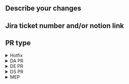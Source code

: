 <!-- (go the the `Preview` tab and to preview rendered PR)

To tick boxe replace [ ] with [x]

 -->

## Describe your changes

<!-- Please include a summary of the changes:

This PR [adds/removes/fixes/replaces] the [feature/bug/etc]. 

Tag a reviewer if necessacy  @github/username 

if mep : MEP add version
-->



## Jira ticket number and/or notion link
<!-- 
TO DO repo admin: [https://passculture.atlassian.net/browse/PC-<num>](https://docs.github.com/en/repositories/managing-your-repositorys-settings-and-features/managing-repository-settings/configuring-autolinks-to-reference-external-resources)

JIRA-replace_with_ticket_number

[Notion-link](paste within parenthesis) 
-->

## PR type

<!-- Unfold relevant PR type and delete others -->

<details>

<summary>Hotfix</summary>

### Checklist before requesting a review
- [ ] I have performed a self-review of my code
- [ ] My code passes CI/CD tests
- [ ] I have made corresponding changes to the [tables documentation](https://www.notion.so/passcultureapp/Documentation-Tables-175a397a8e854ff4a55ae4f3620dbe3b)
- [ ] I have made corresponding changes to the [fields glossary](https://www.notion.so/passcultureapp/854a436a8f1541e1b6ec2a65f8bab600?v=798024ba90404b139e5a17407a3bc604)
- [ ] I have updated the dag
- [ ] I will create a review on slack. The review task should be short (<10min).


</details>



<details>

<summary>DA PR</summary>

### Type of change
- [ ] Fix (non-breaking change which corrects expected behavior)
- [ ] New fields (non-breaking change)
- [ ] New table (non-breaking change)
- [ ] Concept change (potentially breaking change which modifies fields according to new or evolving business concepts) 
- [ ] Table deletion (potentially breaking change which adds functionality/ table)
      
### Checklist before requesting a review
- [ ] I have performed a self-review of my code
- [ ] Fields have been snake_cased
- [ ] I have checked my modifications don't break downstream models
- [ ] If my changes concern incremental table, I have altered their schema to accomodate with field's creation/deletion
- [ ] I have made corresponding changes to the [tables documentation](https://www.notion.so/passcultureapp/Documentation-Tables-175a397a8e854ff4a55ae4f3620dbe3b)
- [ ] I have made corresponding changes to the [fields glossary](https://www.notion.so/passcultureapp/854a436a8f1541e1b6ec2a65f8bab600?v=798024ba90404b139e5a17407a3bc604)
- [ ] I have updated the dag in cases of dependencies
- [ ] My code passes CI/CD tests
- [ ] I will post on slack review channel and ensure to specify the duration of the review task: short (<10min), medium (<30min), long (>30min)

</details>


<details>

<summary>DE PR</summary>

### Type of change
- [ ] Fix (non-breaking change which corrects expected behavior)
- [ ] New fields (non-breaking change)
- [ ] New table (non-breaking change)
- [ ] Concept change (potentially breaking change which modifies fields according to new or evolving business concepts) 
- [ ] Table deletion (potentially breaking change which adds functionality/ table)
      
### Checklist before requesting a review
- [ ] I have performed a self-review of my code
- [ ] My code passes CI/CD tests
- [ ] I updated README.md
- [ ] I have updated the dag
- [ ] If my changes concern incremental table, I have altered their schema to accomodate with field's creation/deletion
- [ ] I have made corresponding changes to the [tables documentation](https://www.notion.so/passcultureapp/Documentation-Tables-175a397a8e854ff4a55ae4f3620dbe3b)
- [ ] I have made corresponding changes to the [fields glossary](https://www.notion.so/passcultureapp/854a436a8f1541e1b6ec2a65f8bab600?v=798024ba90404b139e5a17407a3bc604)
- [ ] I will create a review on slack and ensure to specify the duration of the review task: short (<10min), medium (<30min), long (>30min)


### Added tests?
- [ ] 👍 yes
- [ ] 🙅 no, because they aren't needed
- [ ] 🙋 no, because I need help
- [ ] ⏰ no, but I created a ticket

</details>

<details>

<summary>DS PR</summary>

### Type of change
- [ ] hotfix (non-breaking change which fixes an issue)
- [ ] New model
- [ ] Bug Fix
- [ ] Code Refacto
- [ ] Performance Improvements
- [ ] Test
- [ ] CI
- [ ] Config

      
### Checklist before requesting a review
- [ ] I have performed a self-review of my code
- [ ] My code passes CI/CD tests
- [ ] I updated README.md
- [ ] I have updated the dag
- [ ] If my changes concern incremental table, I have altered their schema to accomodate with field's creation/deletion
- [ ] I have documented the corresponding [notion page](https://www.notion.so/passcultureapp/Team-Data-engineering-Data-science-22ab0eb5ddf34dc2a854d9f0e596e91b)
- [ ] I have made corresponding changes to the [tables documentation](https://www.notion.so/passcultureapp/Documentation-Tables-175a397a8e854ff4a55ae4f3620dbe3b)
- [ ] I have made corresponding changes to the [fields glossary](https://www.notion.so/passcultureapp/854a436a8f1541e1b6ec2a65f8bab600?v=798024ba90404b139e5a17407a3bc604)
- [ ] I will create a review on slack and ensure to specify the duration of the review task: short (<10min), medium (<30min), long (>30min)

### Added tests?
- [ ] 👍 yes
- [ ] 🙅 no, because they aren't needed
- [ ] 🙋 no, because I need help
- [ ] ⏰ no, but I created a ticket


</details>

<details>

<summary>MEP</summary>

version:

### Checklist MEP
-[ ] version number
-[ ] CI/CD tests pass
-[ ] Add message on data review slack channel

## Reviewer's checklist
- [ ] I have thoroughly read the code and validated the changes
- [ ] I have checked and approved the documentation
